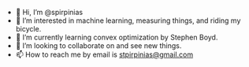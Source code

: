 - 👋 Hi, I’m @spirpinias
- 👀 I’m interested in machine learning, measuring things, and riding my bicycle.
- 🌱 I’m currently learning convex optimization by Stephen Boyd.
- 💞️ I’m looking to collaborate on and see new things.
- 📫 How to reach me by email is stpirpinias@gmail.com

<!---
spirpinias/spirpinias is a ✨ special ✨ repository because its `README.md` (this file) appears on your GitHub profile.
You can click the Preview link to take a look at your changes.
--->
